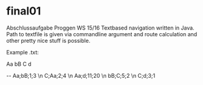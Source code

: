 # final01
Abschlussaufgabe Proggen WS 15/16
Textbased navigation written in Java.
Path to textfile is given via commandline argument and route calculation and other pretty nice stuff is possible.

Example .txt:

Aa
bB
C
d

--
Aa;bB;1;3 \n
C;Aa;2;4 \n
Aa;d;11;20 \n
bB;C;5;2 \n
C;d;3;1
